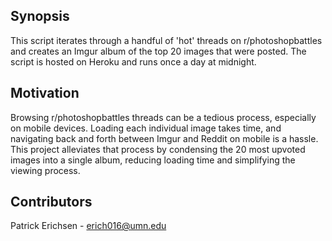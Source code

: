 ## Synopsis

This script iterates through a handful of 'hot' threads on r/photoshopbattles and creates an Imgur album of the top 20 images that were posted. The script is hosted on Heroku and runs once a day at midnight.

## Motivation

Browsing r/photoshopbattles threads can be a tedious process, especially on mobile devices. Loading each individual image takes time, and navigating back and forth between Imgur and Reddit on mobile is a hassle. This project alleviates that process by condensing the 20 most upvoted images into a single album, reducing loading time and simplifying the viewing process.

## Contributors

Patrick Erichsen - erich016@umn.edu
